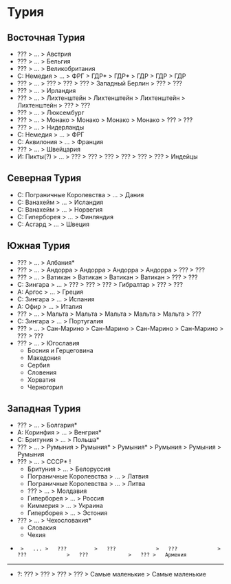 # Турия

## Восточная Турия

*   ???             >   ... >   Австрия
*   ???             >   ... >   Бельгия
*   ???             >   ... >   Великобритания
*   С:  Немедия     >   ... >   ФРГ         >   ГДР*            >   ГДР*            >   ГДР             >   ГДР             >   ГДР
*   ???             >   ... >   ???         >   ???             >   ???             >   Западный Берлин >   ???             >   ???
*   ???             >   ... >   Ирландия
*   ???             >   ... >   Лихтенштейн >   Лихтенштейн     >   Лихтенштейн     >   Лихтенштейн     >   ???             >   ???
*   ???             >   ... >   Люксембург
*   ???             >   ... >   Монако      >   Монако          >   Монако          >   Монако          >   ???             >   ???
*   ???             >   ... >   Нидерланды
*   С:  Немедия     >   ... >   ФРГ
*   С:  Аквилония   >   ... >   Франция
*   ???             >   ... >   Швейцария
*   И:  Пикты(?)    >   ... >   ???         >   ???             >   ???             >   ???             >   ???             >   ??? >   Индейцы

## Северная Турия

*   С:  Пограничные Королевства >   ... >   Дания
*   С:  Ванахейм                >   ... >   Исландия
*   С:  Ванахейм                >   ... >   Норвегия
*   С:  Гиперборея              >   ... >   Финляндия
*   С:  Асгард                  >   ... >   Швеция

## Южная Турия

*   ???             >   ... >   Албания*
*   ???             >   ... >   Андорра     >   Андорра         >   Андорра         >   Андорра         >   ???             >   ???
*   ???             >   ... >   Ватикан     >   Ватикан         >   Ватикан         >   Ватикан         >   ???             >   ???
*   С:  Зингара     >   ... >   ???         >   ???             >   ???             >   Гибралтар       >   ???             >   ???
*   А:  Аргос       >   ... >   Греция
*   С:  Зингара     >   ... >   Испания
*   А:  Офир        >   ... >   Италия
*   ???             >   ... >   Мальта      >   Мальта          >   Мальта          >   Мальта          >   Мальта          >   ???
*   С:  Зингара     >   ... >   Португалия
*   ???             >   ... >   Сан-Марино  >   Сан-Марино      >   Сан-Марино      >   Сан-Марино      >   ???             >   ???
*   ???             >   ... >   Югославия
    *   Босния и Герцеговина
    *   Македония
    *   Сербия
    *   Словения
    *   Хорватия
    *   Черногория


## Западная Турия

*   ???             >   ... >   Болгария*
*   А:  Коринфия    >   ... >   Венгрия*
*   С:  Бритуния    >   ... >   Польша*
*   ???             >   ... >   Румыния     >   Румыния*        >   Румыния*        >   Румыния         >   Румыния         >   Румыния
*   ???             >   ... >   СССР*       !
    *   Бритуния                >   ... >   Белоруссия
    *   Пограничные Королевства >   ... >   Латвия
    *   Пограничные Королевства >   ... >   Литва
    *   ???                     >   ... >   Молдавия
    *   Гиперборея              >   ... >   Россия
    *   Киммерия                >   ... >   Украина
    *   Гиперборея              >   ... >   Эстония
*   ???             >   ... >   Чехословакия*
    *   Словакия
    *   Чехия
*      >   ... >   ???         >   ???             >   ???             >   ???             >   ???             >   ??? >   Армения

----

*   ?:  ???         >   ???             >   ???             >   ???             >   Самые маленькие >   Самые маленькие
